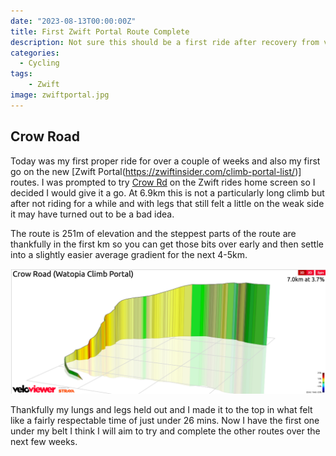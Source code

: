 ```yaml
---
date: "2023-08-13T00:00:00Z"
title: First Zwift Portal Route Complete
description: Not sure this should be a first ride after recovery from viral illness but here we go !
categories:
  - Cycling
tags:
    - Zwift
image: zwiftportal.jpg
---
```

## Crow Road

Today was my first proper ride for over a couple of weeks and also my first go on the new [Zwift Portal(https://zwiftinsider.com/climb-portal-list/)] routes. I was prompted to try [Crow Rd](https://zwiftinsider.com/portal/crow-road/) on the Zwift rides home screen so I decided I would give it a go. At 6.9km this is not a particularly long climb but after not riding for a while and with legs that still felt a little on the weak side it may have turned out to be a bad idea.

The route is 251m of elevation and the steppest parts of the route are thankfully in the first km so you can get those bits over early and then settle into a slightly easier average gradient for the next 4-5km.

![Crow Rd](crowrd.png "Crow Rd")

Thankfully my lungs and legs held out and I made it to the top in what felt like a fairly respectable time of just under 26 mins. Now I have the first one under my belt I think I will aim to try and complete the other routes over the next few weeks.
